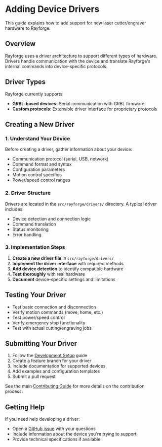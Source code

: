# Adding Device Drivers

This guide explains how to add support for new laser cutter/engraver hardware to Rayforge.

## Overview

Rayforge uses a driver architecture to support different types of hardware. Drivers handle communication with the device and translate Rayforge's internal commands into device-specific protocols.

## Driver Types

Rayforge currently supports:

- **GRBL-based devices**: Serial communication with GRBL firmware
- **Custom protocols**: Extensible driver interface for proprietary protocols

## Creating a New Driver

### 1. Understand Your Device

Before creating a driver, gather information about your device:

- Communication protocol (serial, USB, network)
- Command format and syntax
- Configuration parameters
- Motion control specifics
- Power/speed control ranges

### 2. Driver Structure

Drivers are located in the `src/rayforge/drivers/` directory. A typical driver includes:

- Device detection and connection logic
- Command translation
- Status monitoring
- Error handling

### 3. Implementation Steps

1. **Create a new driver file** in `src/rayforge/drivers/`
2. **Implement the driver interface** with required methods
3. **Add device detection** to identify compatible hardware
4. **Test thoroughly** with real hardware
5. **Document** device-specific settings and limitations

## Testing Your Driver

- Test basic connection and disconnection
- Verify motion commands (move, home, etc.)
- Test power/speed control
- Verify emergency stop functionality
- Test with actual cutting/engraving jobs

## Submitting Your Driver

1. Follow the [Development Setup](development.md) guide
2. Create a feature branch for your driver
3. Include documentation for supported devices
4. Add examples and configuration templates
5. Submit a pull request

See the main [Contributing Guide](index.md) for more details on the contribution process.

## Getting Help

If you need help developing a driver:

- Open a [GitHub issue](https://github.com/barebaric/rayforge/issues) with your questions
- Include information about the device you're trying to support
- Provide technical specifications if available
